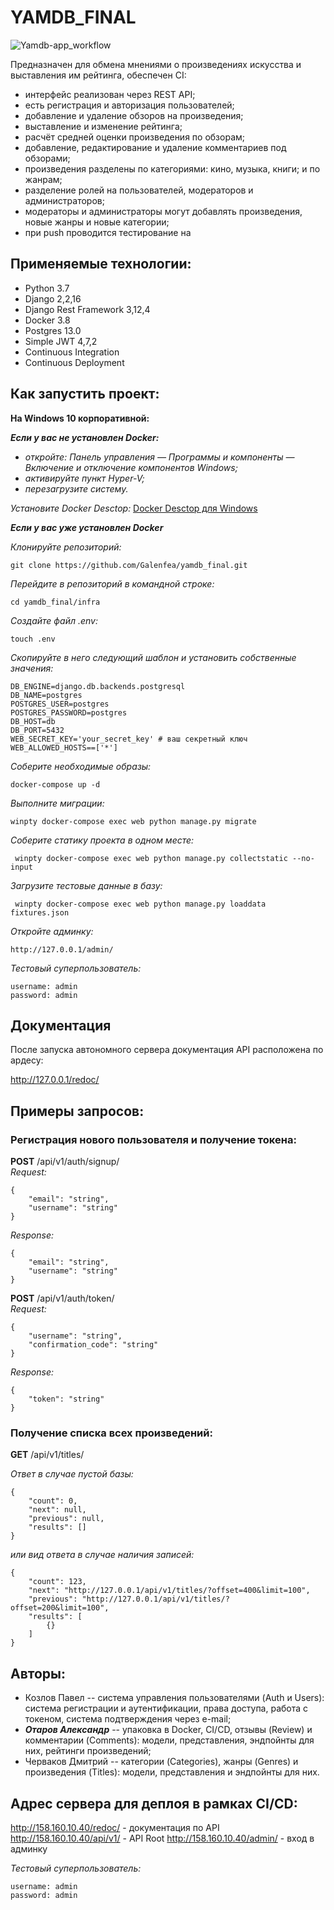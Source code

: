 # YAMDB_FINAL
![Yamdb-app_workflow](https://github.com/Galenfea/yamdb_final/actions/workflows/yamdb_workflow.yml/badge.svg)

Предназначен для обмена мнениями о произведениях искусства и выставления им рейтинга, обеспечен CI:

- интерфейс реализован через REST API;
- есть регистрация и авторизация пользователей;
- добавление и удаление обзоров на произведения;
- выставление и изменение рейтинга;
- расчёт средней оценки произведения по обзорам;
- добавление, редактирование и удаление комментариев под обзорами;
- произведения разделены по категориями: кино, музыка, книги; и по жанрам;
- разделение ролей на пользователей, модераторов и администраторов;
- модераторы и администраторы могут добавлять произведения, новые жанры и новые категории;
- при push проводится тестирование на 

## Применяемые технологии:

- Python 3.7
- Django 2,2,16
- Django Rest Framework 3,12,4
- Docker 3.8
- Postgres 13.0
- Simple JWT 4,7,2
- Continuous Integration
- Continuous Deployment

## Как запустить проект:

**На Windows 10 корпоративной:**

***Если у вас не установлен Docker:***
- _откройте: Панель управления — Программы и компоненты — Включение и отключение компонентов Windows;_
- _активируйте пункт Hyper-V;_
- _перезагрузите систему._

_Установите Docker Desctop:_
[Docker Desctop для Windows](https://desktop.docker.com/win/main/amd64/Docker%20Desktop%20Installer.exe?utm_source=docker&utm_medium=webreferral&utm_campaign=dd-smartbutton&utm_location=header)

***Если у вас уже установлен Docker***

_Клонируйте репозиторий:_
```
git clone https://github.com/Galenfea/yamdb_final.git
```

_Перейдите в репозиторий в командной строке:_
```
cd yamdb_final/infra
```

_Создайте файл .env:_
```
touch .env
```

_Скопируйте в него следующий шаблон и установить собственные значения:_
```
DB_ENGINE=django.db.backends.postgresql 
DB_NAME=postgres 
POSTGRES_USER=postgres 
POSTGRES_PASSWORD=postgres 
DB_HOST=db 
DB_PORT=5432
WEB_SECRET_KEY='your_secret_key' # ваш секретный ключ
WEB_ALLOWED_HOSTS==['*']
```

_Соберите необходимые образы:_
```
docker-compose up -d
```

_Выполните миграции:_
```
winpty docker-compose exec web python manage.py migrate
```

_Соберите статику проекта в одном месте:_
```
 winpty docker-compose exec web python manage.py collectstatic --no-input
```

_Загрузите тестовые данные в базу:_
```
 winpty docker-compose exec web python manage.py loaddata fixtures.json
```

_Откройте админку:_
```
http://127.0.0.1/admin/
```

_Тестовый суперпользователь:_
```
username: admin
password: admin
```

## Документация
После запуска автономного сервера документация API расположена по ардесу:

http://127.0.0.1/redoc/


## Примеры запросов:

### Регистрация нового пользователя и получение токена:
**POST** /api/v1/auth/signup/  
_Request:_
```
{
    "email": "string",
    "username": "string"
}
```
_Response:_
```
{
    "email": "string",
    "username": "string"
}
```
**POST** /api/v1/auth/token/  
_Request:_
``` 
{
    "username": "string",
    "confirmation_code": "string"
}
```
_Response:_
```
{
    "token": "string"
}
```

### Получение списка всех произведений:
**GET** /api/v1/titles/

*Ответ в случае пустой базы:*
``` 
{
    "count": 0,
    "next": null,
    "previous": null,
    "results": []
}
``` 

*или вид ответа в случае наличия записей:*
``` 
{
    "count": 123,
    "next": "http://127.0.0.1/api/v1/titles/?offset=400&limit=100",
    "previous": "http://127.0.0.1/api/v1/titles/?offset=200&limit=100",
    "results": [
        {}
    ]
}
```

## Авторы:

- Козлов Павел -- система управления пользователями (Auth и Users): система регистрации и аутентификации, права доступа, работа с токеном, система подтверждения через e-mail;
- ***Отаров Александр*** -- упаковка в Docker, CI/CD, отзывы (Review) и комментарии (Comments): модели, представления, эндпойнты для них, рейтинги произведений; 
- Черваков Дмитрий -- категории (Categories), жанры (Genres) и произведения (Titles): модели, представления и эндпойнты для них.

## Адрес сервера для деплоя в рамках CI/CD:

http://158.160.10.40/redoc/ - документация по API
http://158.160.10.40/api/v1/ - API Root
http://158.160.10.40/admin/ - вход в админку

_Тестовый суперпользователь:_
```
username: admin
password: admin
```